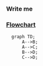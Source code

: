 ### Write me


### [Flowchart](./flowchart.md?id=flowcharts-basic-syntax)
```mermaid
  graph TD;
      A-->B;
      A-->C;
      B-->D;
      C-->D;
```
